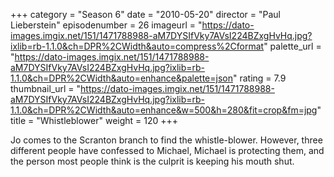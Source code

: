 +++
category = "Season 6"
date = "2010-05-20"
director = "Paul Lieberstein"
episodenumber = 26
imageurl = "https://dato-images.imgix.net/151/1471788988-aM7DYSIfVky7AVsI224BZxgHvHq.jpg?ixlib=rb-1.1.0&ch=DPR%2CWidth&auto=compress%2Cformat"
palette_url = "https://dato-images.imgix.net/151/1471788988-aM7DYSIfVky7AVsI224BZxgHvHq.jpg?ixlib=rb-1.1.0&ch=DPR%2CWidth&auto=enhance&palette=json"
rating = 7.9
thumbnail_url = "https://dato-images.imgix.net/151/1471788988-aM7DYSIfVky7AVsI224BZxgHvHq.jpg?ixlib=rb-1.1.0&ch=DPR%2CWidth&auto=enhance&w=500&h=280&fit=crop&fm=jpg"
title = "Whistleblower"
weight = 120
+++

Jo comes to the Scranton branch to find the whistle-blower. However, three different people have confessed to Michael, Michael is protecting them, and the person most people think is the culprit is keeping his mouth shut.
